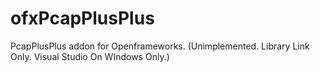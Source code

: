 # ofxPcapPlusPlus
PcapPlusPlus addon for Openframeworks. 
(Unimplemented. Library Link Only. Visual Studio On WIndows Only.)
